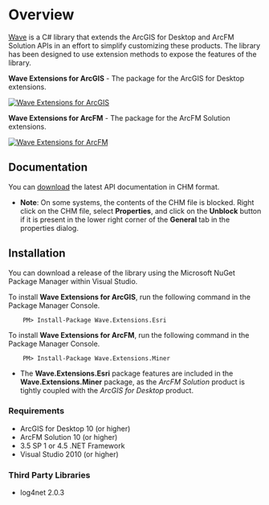 # Overview
[Wave](https://github.com/Jumpercables/Wave) is a C# library that extends the ArcGIS for Desktop and ArcFM Solution APIs in an effort to simplify customizing these products. The library has been designed to use extension methods to expose the features of the library.

**Wave Extensions for ArcGIS** - The package for the ArcGIS for Desktop extensions.

[![Wave Extensions for ArcGIS](https://buildstats.info/nuget/Wave.Extensions.Esri)](https://www.nuget.org/packages/Wave.Extensions.Esri/)

**Wave Extensions for ArcFM** - The package for the ArcFM Solution extensions.

[![Wave Extensions for ArcFM](https://buildstats.info/nuget/Wave.Extensions.Miner)](https://www.nuget.org/packages/Wave.Extensions.Miner/)

## Documentation
You can [download](Wave.v4.5.chm) the latest API documentation in CHM format.

* **Note**: On some systems, the contents of the CHM file is blocked. Right click on the CHM file, select **Properties**, and click on the **Unblock** button if it is present in the lower right corner of the **General** tab in the properties dialog.

## Installation
You can download a release of the library using the Microsoft NuGet Package Manager within Visual Studio.

To install **Wave Extensions for ArcGIS**, run the following command in the Package Manager Console.

```
	PM> Install-Package Wave.Extensions.Esri
```

To install **Wave Extensions for ArcFM**, run the following command in the Package Manager Console.

```
	PM> Install-Package Wave.Extensions.Miner
```

* The **Wave.Extensions.Esri** package features are included in the **Wave.Extensions.Miner** package, as the *ArcFM Solution* product is tightly coupled with the *ArcGIS for Desktop* product.

### Requirements ###
- ArcGIS for Desktop 10 (or higher)
- ArcFM Solution 10 (or higher)
- 3.5 SP 1 or 4.5 .NET Framework
- Visual Studio 2010 (or higher)

### Third Party Libraries ###
- log4net 2.0.3
